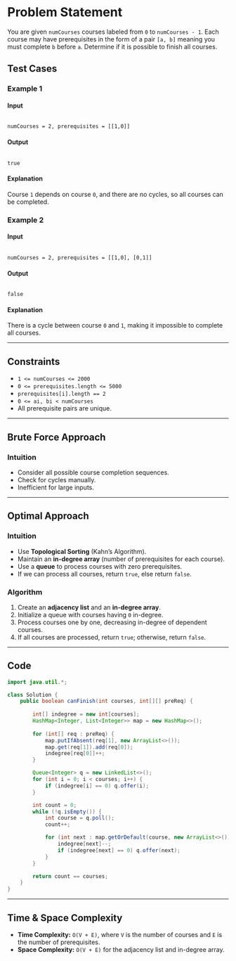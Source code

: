 
# Problem Statement
You are given `numCourses` courses labeled from `0` to `numCourses - 1`. Each course may have prerequisites in the form of a pair `[a, b]` meaning you must complete `b` before `a`. Determine if it is possible to finish all courses.

## Test Cases
### **Example 1**
#### **Input**
```

numCourses = 2, prerequisites = [[1,0]]

```
#### **Output**
```

true

```
#### **Explanation**
Course `1` depends on course `0`, and there are no cycles, so all courses can be completed.

### **Example 2**
#### **Input**
```

numCourses = 2, prerequisites = [[1,0], [0,1]]

```
#### **Output**
```

false

````
#### **Explanation**
There is a cycle between course `0` and `1`, making it impossible to complete all courses.

---

## Constraints
- `1 <= numCourses <= 2000`
- `0 <= prerequisites.length <= 5000`
- `prerequisites[i].length == 2`
- `0 <= ai, bi < numCourses`
- All prerequisite pairs are unique.

---

## **Brute Force Approach**
### **Intuition**
- Consider all possible course completion sequences.
- Check for cycles manually.
- Inefficient for large inputs.

---

## **Optimal Approach**
### **Intuition**
- Use **Topological Sorting** (Kahn’s Algorithm).
- Maintain an **in-degree array** (number of prerequisites for each course).
- Use a **queue** to process courses with zero prerequisites.
- If we can process all courses, return `true`, else return `false`.

### **Algorithm**
1. Create an **adjacency list** and an **in-degree array**.
2. Initialize a queue with courses having `0` in-degree.
3. Process courses one by one, decreasing in-degree of dependent courses.
4. If all courses are processed, return `true`; otherwise, return `false`.

---

## **Code**
```java
import java.util.*;

class Solution {
    public boolean canFinish(int courses, int[][] preReq) {
        
        int[] indegree = new int[courses];
        HashMap<Integer, List<Integer>> map = new HashMap<>();
        
        for (int[] req : preReq) {
            map.putIfAbsent(req[1], new ArrayList<>());
            map.get(req[1]).add(req[0]);
            indegree[req[0]]++;
        }

        Queue<Integer> q = new LinkedList<>();
        for (int i = 0; i < courses; i++) {
            if (indegree[i] == 0) q.offer(i);
        }

        int count = 0;
        while (!q.isEmpty()) {
            int course = q.poll();
            count++;

            for (int next : map.getOrDefault(course, new ArrayList<>())) {
                indegree[next]--;
                if (indegree[next] == 0) q.offer(next);
            }
        }

        return count == courses;
    }
}
````

---

## **Time & Space Complexity**

- **Time Complexity:** `O(V + E)`, where `V` is the number of courses and `E` is the number of prerequisites.
- **Space Complexity:** `O(V + E)` for the adjacency list and in-degree array.